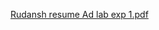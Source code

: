 [Rudansh resume Ad lab exp 1.pdf](https://github.com/user-attachments/files/18405027/Rudansh.resume.Ad.lab.exp.1.pdf)
